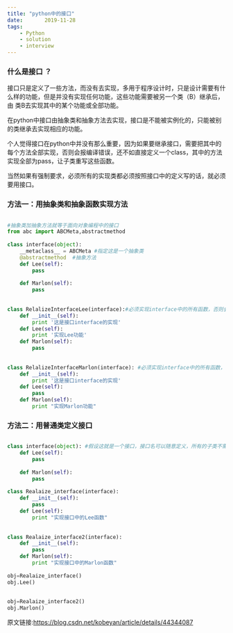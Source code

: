 ```yaml
---
title: "python中的接口"
date:       2019-11-28
tags:
	- Python
	- solution
	- interview
---
```


### 什么是接口 ？
接口只是定义了一些方法，而没有去实现，多用于程序设计时，只是设计需要有什么样的功能，但是并没有实现任何功能，这些功能需要被另一个类（B）继承后，由 类B去实现其中的某个功能或全部功能。

在python中接口由抽象类和抽象方法去实现，接口是不能被实例化的，只能被别的类继承去实现相应的功能。

个人觉得接口在python中并没有那么重要，因为如果要继承接口，需要把其中的每个方法全部实现，否则会报编译错误，还不如直接定义一个class，其中的方法实现全部为pass，让子类重写这些函数。



当然如果有强制要求，必须所有的实现类都必须按照接口中的定义写的话，就必须要用接口。


### 方法一：用抽象类和抽象函数实现方法

```python

#抽象类加抽象方法就等于面向对象编程中的接口
from abc import ABCMeta,abstractmethod
 
class interface(object):
    __metaclass__ = ABCMeta #指定这是一个抽象类
    @abstractmethod  #抽象方法
    def Lee(self):
        pass
    
    def Marlon(self):
        pass
 
 
class RelalizeInterfaceLee(interface):#必须实现interface中的所有函数，否则会编译错误
    def __init__(self):    
        print '这是接口interface的实现'
    def Lee(self):
        print '实现Lee功能'        
    def Marlon(self):
        pass   
 
 
class RelalizeInterfaceMarlon(interface): #必须实现interface中的所有函数，否则会编译错误
    def __init__(self):    
        print '这是接口interface的实现'
    def Lee(self):
        pass      
    def Marlon(self):
        print "实现Marlon功能"
```

### 方法二：用普通类定义接口

```python

class interface(object): #假设这就是一个接口，接口名可以随意定义，所有的子类不需要实现在这个类中的函数
    def Lee(self):
        pass
    
    def Marlon(self):
        pass
 
class Realaize_interface(interface):
    def __init__(self):
        pass
    def Lee(self):
        print "实现接口中的Lee函数"
        
        
class Realaize_interface2(interface):
    def __init__(self):
        pass
    def Marlon(self):
        print "实现接口中的Marlon函数"
     
obj=Realaize_interface()
obj.Lee()
 
 
obj=Realaize_interface2()
obj.Marlon()
```

原文链接:https://blog.csdn.net/kobeyan/article/details/44344087